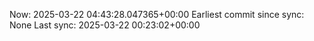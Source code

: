 Now: 2025-03-22 04:43:28.047365+00:00 Earliest commit since sync: None Last sync: 2025-03-22 00:23:02+00:00
